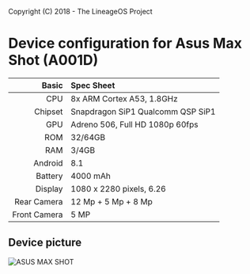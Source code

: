 Copyright (C) 2018 - The LineageOS Project

Device configuration for Asus Max Shot (A001D)
==============

Basic   | Spec Sheet
-------:|:----------
CPU     | 8x ARM Cortex A53, 1.8GHz
Chipset | Snapdragon SiP1 Qualcomm QSP SiP1
GPU     | Adreno 506, Full HD 1080p 60fps
ROM     | 32/64GB
RAM     | 3/4GB
Android | 8.1
Battery | 4000 mAh
Display | 1080 x 2280 pixels, 6.26
Rear Camera  | 12 Mp + 5 Mp + 8 Mp
Front Camera | 5 MP

## Device picture

![ASUS MAX SHOT](https://t2.tudocdn.net/383068?w=145&h=304 "Asus Max Shot")


